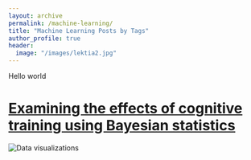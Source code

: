 ```yaml
---
layout: archive
permalink: /machine-learning/
title: "Machine Learning Posts by Tags"
author_profile: true
header:
  image: "/images/lektia2.jpg"
---
```

Hello world

# [Examining the effects of cognitive training using Bayesian statistics](https://danielfellman.github.io/machine-learning/bayes)
<img src="{{ site.url }}{{ site.baseurl }}/images/bayes1.jpg" alt="Data visualizations">
